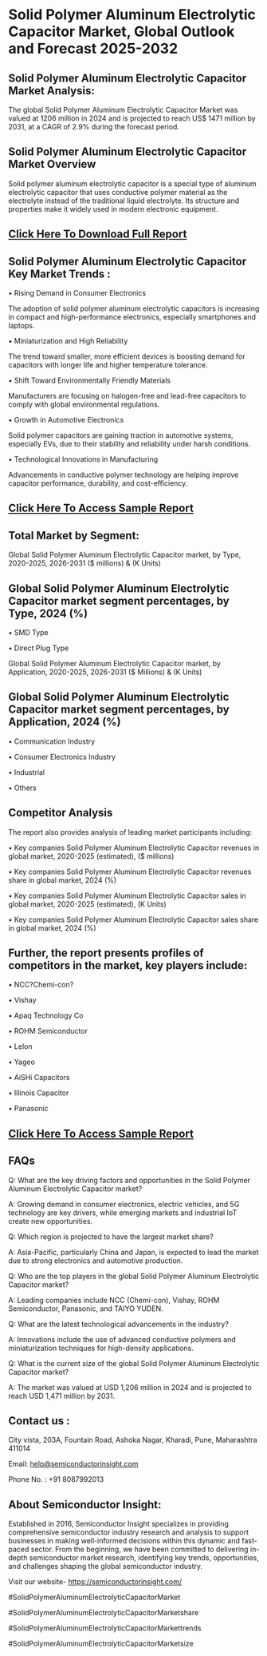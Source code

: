 Solid Polymer Aluminum Electrolytic Capacitor Market, Global Outlook and Forecast 2025-2032
=
Solid Polymer Aluminum Electrolytic Capacitor Market Analysis:
-
The global Solid Polymer Aluminum Electrolytic Capacitor Market was valued at 1206 million in 2024 and is projected to reach US$ 1471 million by 2031, at a CAGR of 2.9% during the forecast period.

Solid Polymer Aluminum Electrolytic Capacitor Market Overview
-
Solid polymer aluminum electrolytic capacitor is a special type of aluminum electrolytic capacitor that uses conductive polymer material as the electrolyte instead of the traditional liquid electrolyte. Its structure and properties make it widely used in modern electronic equipment.

[Click Here To Download Full Report](https://semiconductorinsight.com/report/solid-polymer-aluminum-electrolytic-capacitor-market/)
-
Solid Polymer Aluminum Electrolytic Capacitor Key Market Trends  :
-
•	Rising Demand in Consumer Electronics

The adoption of solid polymer aluminum electrolytic capacitors is increasing in compact and high-performance electronics, especially smartphones and laptops.

•	Miniaturization and High Reliability

The trend toward smaller, more efficient devices is boosting demand for capacitors with longer life and higher temperature tolerance.

•	Shift Toward Environmentally Friendly Materials

Manufacturers are focusing on halogen-free and lead-free capacitors to comply with global environmental regulations.

•	Growth in Automotive Electronics

Solid polymer capacitors are gaining traction in automotive systems, especially EVs, due to their stability and reliability under harsh conditions.

•	Technological Innovations in Manufacturing

Advancements in conductive polymer technology are helping improve capacitor performance, durability, and cost-efficiency.

[Click Here To Access Sample Report](https://semiconductorinsight.com/download-sample-report/?product_id=92924)
-
Total Market by Segment:
-
Global Solid Polymer Aluminum Electrolytic Capacitor market, by Type, 2020-2025, 2026-2031 ($ millions) & (K Units)

Global Solid Polymer Aluminum Electrolytic Capacitor market segment percentages, by Type, 2024 (%)
-
•	SMD Type

•	Direct Plug Type

Global Solid Polymer Aluminum Electrolytic Capacitor market, by Application, 2020-2025, 2026-2031 ($ Millions) & (K Units)

Global Solid Polymer Aluminum Electrolytic Capacitor market segment percentages, by Application, 2024 (%)
-
•	Communication Industry

•	Consumer Electronics Industry

•	Industrial

•	Others

Competitor Analysis
-
The report also provides analysis of leading market participants including:

•	Key companies Solid Polymer Aluminum Electrolytic Capacitor revenues in global market, 2020-2025 (estimated), ($ millions)

•	Key companies Solid Polymer Aluminum Electrolytic Capacitor revenues share in global market, 2024 (%)

•	Key companies Solid Polymer Aluminum Electrolytic Capacitor sales in global market, 2020-2025 (estimated), (K Units)

•	Key companies Solid Polymer Aluminum Electrolytic Capacitor sales share in global market, 2024 (%)

Further, the report presents profiles of competitors in the market, key players include:
-
•	NCC?Chemi-con?

•	Vishay

•	Apaq Technology Co

•	ROHM Semiconductor

•	Lelon

•	Yageo

•	AiSHi Capacitors

•	Illinois Capacitor

•	Panasonic

[Click Here To Access Sample Report](https://semiconductorinsight.com/download-sample-report/?product_id=92924)
-
FAQs
-
Q: What are the key driving factors and opportunities in the Solid Polymer Aluminum Electrolytic Capacitor market?

A: Growing demand in consumer electronics, electric vehicles, and 5G technology are key drivers, while emerging markets and industrial IoT create new opportunities.

Q: Which region is projected to have the largest market share?

A: Asia-Pacific, particularly China and Japan, is expected to lead the market due to strong electronics and automotive production.

Q: Who are the top players in the global Solid Polymer Aluminum Electrolytic Capacitor market?

A: Leading companies include NCC (Chemi-con), Vishay, ROHM Semiconductor, Panasonic, and TAIYO YUDEN.

Q: What are the latest technological advancements in the industry?

A: Innovations include the use of advanced conductive polymers and miniaturization techniques for high-density applications.

Q: What is the current size of the global Solid Polymer Aluminum Electrolytic Capacitor market?

A: The market was valued at USD 1,206 million in 2024 and is projected to reach USD 1,471 million by 2031.

Contact us : 
-
City vista, 203A, Fountain Road, Ashoka Nagar, Kharadi, Pune, Maharashtra 411014

Email: help@semiconductorinsight.com

Phone No. : +91 8087992013

About Semiconductor Insight:
-
Established in 2016, Semiconductor Insight specializes in providing comprehensive semiconductor industry research and analysis to support businesses in making well-informed decisions within this dynamic and fast-paced sector. From the beginning, we have been committed to delivering in-depth semiconductor market research, identifying key trends, opportunities, and challenges shaping the global semiconductor industry.

Visit our website- https://semiconductorinsight.com/

#SolidPolymerAluminumElectrolyticCapacitorMarket 

#SolidPolymerAluminumElectrolyticCapacitorMarketshare

#SolidPolymerAluminumElectrolyticCapacitorMarkettrends

#SolidPolymerAluminumElectrolyticCapacitorMarketsize 
 
 

